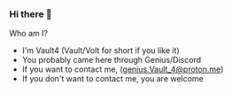 ### Hi there 👋

Who am I?

- I'm Vault4 (Vault/Volt for short if you like it)
- You probably came here through Genius/Discord
- If you want to contact me, (genius.Vault_4@proton.me)
- If you don't want to contact me, you are welcome
